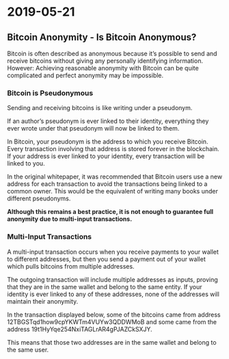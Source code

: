 # 2019-05-21

## Bitcoin Anonymity - Is Bitcoin Anonymous?
Bitcoin is often described as anonymous because it’s possible to send and receive bitcoins without giving any personally identifying information. 
However: Achieving reasonable anonymity with Bitcoin can be quite complicated and perfect anonymity may be impossible.

### Bitcoin is Pseudonymous

Sending and receiving bitcoins is like writing under a pseudonym.

If an author’s pseudonym is ever linked to their identity, everything they ever wrote under that pseudonym will now be linked to them.

In Bitcoin, your pseudonym is the address to which you receive Bitcoin. Every transaction involving that address is stored forever in the blockchain. If your address is ever linked to your identity, every transaction will be linked to you.

In the original whitepaper, it was recommended that Bitcoin users use a new address for each transaction to avoid the transactions being linked to a common owner. This would be the equivalent of writing many books under different pseudonyms.

**Although this remains a best practice, it is not enough to guarantee full anonymity due to multi-input transactions.**

### Multi-Input Transactions

A multi-input transaction occurs when you receive payments to your wallet to different addresses, but then you send a payment out of your wallet which pulls bitcoins from multiple addresses.

The outgoing transaction will include multiple addresses as inputs, proving that they are in the same wallet and belong to the same entity. If your identity is ever linked to any of these addresses, none of the addresses will maintain their anonymity.

In the transaction displayed below, some of the bitcoins came from address 12TBGSTqd1how9cpYKWTm4VUYw3QDDWMoB and some came from the address 19t1HyYqe254NxiTAGLrAR4gPJAZCkSXJY.

This means that those two addresses are in the same wallet and belong to the same user.

